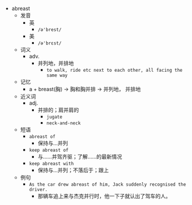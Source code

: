 - abreast
  - 发音
    - 英
      - `/ə'brest/`
    - 美
      - `/ə'brɛst/`
  - 词义
    - adv.
      - 并列地，并排地
        - `to walk, ride etc next to each other, all facing the same way`
  - 记忆
    - a + breast(胸) → 胸和胸并排 → 并列地， 并排地
  - 近义词
    - adj.
      - 并排的；肩并肩的
        - `jugate`
        - `neck-and-neck`
  - 短语
    - `abreast of`
      - 保持与…并列 
    - `keep abreast of`
      - 与……并驾齐驱；了解……的最新情况 
    - `keep abreast with`
      - 保持与…并列；不落后于；跟上 
  - 例句
    - `As the car drew abreast of him, Jack suddenly recognised the driver.`
      - 那辆车追上来与杰克并行时，他一下子就认出了驾车的人。

